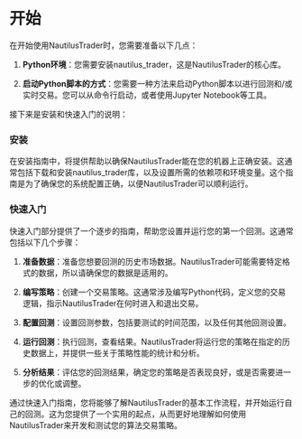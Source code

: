 # 开始

在开始使用NautilusTrader时，您需要准备以下几点：

1. **Python环境**：您需要安装nautilus_trader，这是NautilusTrader的核心库。

2. **启动Python脚本的方式**：您需要一种方法来启动Python脚本以进行回测和/或实时交易。您可以从命令行启动，或者使用Jupyter Notebook等工具。

接下来是安装和快速入门的说明：

### 安装

在安装指南中，将提供帮助以确保NautilusTrader能在您的机器上正确安装。这通常包括下载和安装nautilus_trader库，以及设置所需的依赖项和环境变量。这个指南是为了确保您的系统配置正确，以便NautilusTrader可以顺利运行。

### 快速入门
快速入门部分提供了一个逐步的指南，帮助您设置并运行您的第一个回测。这通常包括以下几个步骤：

1. **准备数据**：准备您想要回测的历史市场数据。NautilusTrader可能需要特定格式的数据，所以请确保您的数据是适用的。

2. **编写策略**：创建一个交易策略。这通常涉及编写Python代码，定义您的交易逻辑，指示NautilusTrader在何时进入和退出交易。

3. **配置回测**：设置回测参数，包括要测试的时间范围，以及任何其他回测设置。

4. **运行回测**：执行回测，查看结果。NautilusTrader将运行您的策略在指定的历史数据上，并提供一些关于策略性能的统计和分析。

5. **分析结果**：评估您的回测结果，确定您的策略是否表现良好，或是否需要进一步的优化或调整。

通过快速入门指南，您将能够了解NautilusTrader的基本工作流程，并开始运行自己的回测。这为您提供了一个实用的起点，从而更好地理解如何使用NautilusTrader来开发和测试您的算法交易策略。
